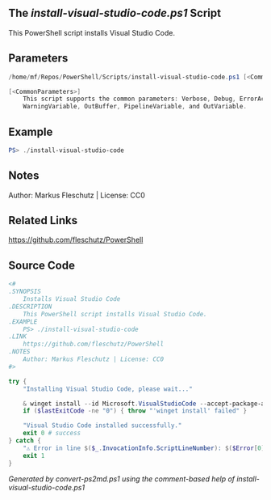 ## The *install-visual-studio-code.ps1* Script

This PowerShell script installs Visual Studio Code.

## Parameters
```powershell
/home/mf/Repos/PowerShell/Scripts/install-visual-studio-code.ps1 [<CommonParameters>]

[<CommonParameters>]
    This script supports the common parameters: Verbose, Debug, ErrorAction, ErrorVariable, WarningAction, 
    WarningVariable, OutBuffer, PipelineVariable, and OutVariable.
```

## Example
```powershell
PS> ./install-visual-studio-code

```

## Notes
Author: Markus Fleschutz | License: CC0

## Related Links
https://github.com/fleschutz/PowerShell

## Source Code
```powershell
<#
.SYNOPSIS
	Installs Visual Studio Code
.DESCRIPTION
	This PowerShell script installs Visual Studio Code.
.EXAMPLE
	PS> ./install-visual-studio-code
.LINK
	https://github.com/fleschutz/PowerShell
.NOTES
	Author: Markus Fleschutz | License: CC0
#>

try {
	"Installing Visual Studio Code, please wait..."

	& winget install --id Microsoft.VisualStudioCode --accept-package-agreements --accept-source-agreements
	if ($lastExitCode -ne "0") { throw "'winget install' failed" }

	"Visual Studio Code installed successfully."
	exit 0 # success
} catch {
	"⚠️ Error in line $($_.InvocationInfo.ScriptLineNumber): $($Error[0])"
	exit 1
}
```

*Generated by convert-ps2md.ps1 using the comment-based help of install-visual-studio-code.ps1*
